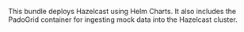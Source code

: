 This bundle deploys Hazelcast using Helm Charts. It also includes the PadoGrid container for ingesting mock data into the Hazelcast cluster.
